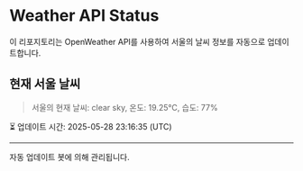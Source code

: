 
# Weather API Status

이 리포지토리는 OpenWeather API를 사용하여 서울의 날씨 정보를 자동으로 업데이트합니다.

## 현재 서울 날씨
> 서울의 현재 날씨: clear sky, 온도: 19.25°C, 습도: 77%

⏳ 업데이트 시간: 2025-05-28 23:16:35 (UTC)

---
자동 업데이트 봇에 의해 관리됩니다.
